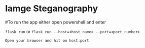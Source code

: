 # Iamge Steganography

#To run the app either open powershell and enter

`flask run` 
or
`flask run --host=<host_name> --port=<port_number>`

```
Open your browser and hit on host:port
```
